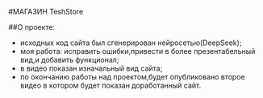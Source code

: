#МАГАЗИН TeshStore

##О проекте:
- исходных код сайта был сгенерирован нейросетью(DeepSeek);
- моя работа: исправить ошибки,привести в более презентабельный вид,и добавить функционал;
- в видео показан изначальный вид сайта;
- по окончанию работы над проектом,будет опубликовано второе видео в котором будет показан доработанный сайт.
